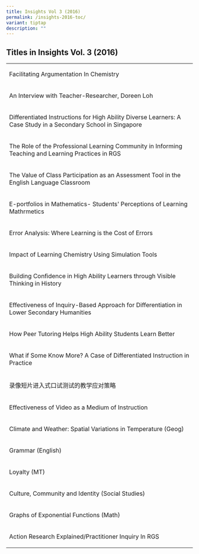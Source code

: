 ```yaml
---
title: Insights Vol 3 (2016)
permalink: /insights-2016-toc/
variant: tiptap
description: ""
---
```

<h2>Titles in Insights Vol. 3 (2016)</h2><table><tbody><tr><td rowspan="1" colspan="1"><p>Facilitating Argumentation In Chemistry</p></td></tr><tr><td rowspan="1" colspan="1"><p>An Interview with Teacher-Researcher, Doreen Loh</p></td></tr><tr><td rowspan="1" colspan="1"><p>Differentiated Instructions for High Ability Diverse Learners: A Case Study in a Secondary School in Singapore</p></td></tr><tr><td rowspan="1" colspan="1"><p>The Role of the Professional Learning Community in Informing Teaching and Learning Practices in RGS</p></td></tr><tr><td rowspan="1" colspan="1"><p>The Value of Class Participation as an Assessment Tool in the English Language Classroom</p></td></tr><tr><td rowspan="1" colspan="1"><p>E-portfolios in Mathematics- Students' Perceptions of Learning Mathrmetics</p></td></tr><tr><td rowspan="1" colspan="1"><p>Error Analysis: Where Learning is the Cost of Errors</p></td></tr><tr><td rowspan="1" colspan="1"><p>Impact of Learning Chemistry Using Simulation Tools</p></td></tr><tr><td rowspan="1" colspan="1"><p>Building Confidence in High Ability Learners through Visible Thinking in History</p></td></tr><tr><td rowspan="1" colspan="1"><p>Effectiveness of Inquiry-Based Approach for Differentiation in Lower Secondary Humanities</p></td></tr><tr><td rowspan="1" colspan="1"><p>How Peer Tutoring Helps High Ability Students Learn Better</p></td></tr><tr><td rowspan="1" colspan="1"><p>What if Some Know More? A Case of Differentiated Instruction in Practice</p></td></tr><tr><td rowspan="1" colspan="1"><p>录像短片进入式口试测试的教学应对策略</p></td></tr><tr><td rowspan="1" colspan="1"><p>Effectiveness of Video as a Medium of Instruction</p></td></tr><tr><td rowspan="1" colspan="1"><p>Climate and Weather: Spatial Variations in Temperature (Geog)</p></td></tr><tr><td rowspan="1" colspan="1"><p>Grammar (English)</p></td></tr><tr><td rowspan="1" colspan="1"><p>Loyalty (MT)</p></td></tr><tr><td rowspan="1" colspan="1"><p>Culture, Community and Identity (Social Studies)</p></td></tr><tr><td rowspan="1" colspan="1"><p>Graphs of Exponential Functions (Math)</p></td></tr><tr><td rowspan="1" colspan="1"><p>Action Research Explained/Practitioner Inquiry In RGS</p></td></tr></tbody></table><p></p>